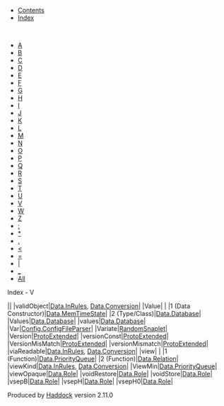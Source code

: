 -   [Contents](index.html)
-   [Index](doc-index.html)

 

-   [A](doc-index-A.html)
-   [B](doc-index-B.html)
-   [C](doc-index-C.html)
-   [D](doc-index-D.html)
-   [E](doc-index-E.html)
-   [F](doc-index-F.html)
-   [G](doc-index-G.html)
-   [H](doc-index-H.html)
-   [I](doc-index-I.html)
-   [J](doc-index-J.html)
-   [K](doc-index-K.html)
-   [L](doc-index-L.html)
-   [M](doc-index-M.html)
-   [N](doc-index-N.html)
-   [O](doc-index-O.html)
-   [P](doc-index-P.html)
-   [Q](doc-index-Q.html)
-   [R](doc-index-R.html)
-   [S](doc-index-S.html)
-   [T](doc-index-T.html)
-   [U](doc-index-U.html)
-   [V](doc-index-V.html)
-   [W](doc-index-W.html)
-   [Z](doc-index-Z.html)
-   [:](doc-index-58.html)
-   [\*](doc-index-42.html)
-   [.](doc-index-46.html)
-   [\<](doc-index-60.html)
-   [=](doc-index-61.html)
-   [|](doc-index-124.html)
-   [\_](doc-index-95.html)
-   [All](doc-index-All.html)

Index - V

||
|validObject|[Data.InRules](Data-InRules.html#v:validObject), [Data.Conversion](Data-Conversion.html#v:validObject)|
|Value| |
|1 (Data Constructor)|[Data.MemTimeState](Data-MemTimeState.html#v:Value)|
|2 (Type/Class)|[Data.Database](Data-Database.html#t:Value)|
|Values|[Data.Database](Data-Database.html#t:Values)|
|values|[Data.Database](Data-Database.html#v:values)|
|Var|[Config.ConfigFileParser](Config-ConfigFileParser.html#v:Var)|
|Variate|[RandomSnaplet](RandomSnaplet.html#t:Variate)|
|Version|[ProtoExtended](ProtoExtended.html#v:Version)|
|versionConst|[ProtoExtended](ProtoExtended.html#v:versionConst)|
|VersionMisMatch|[ProtoExtended](ProtoExtended.html#v:VersionMisMatch)|
|versionMismatch|[ProtoExtended](ProtoExtended.html#v:versionMismatch)|
|viaReadable|[Data.InRules](Data-InRules.html#v:viaReadable), [Data.Conversion](Data-Conversion.html#v:viaReadable)|
|view| |
|1 (Function)|[Data.PriorityQueue](Data-PriorityQueue.html#v:view)|
|2 (Function)|[Data.Relation](Data-Relation.html#v:view)|
|viewKind|[Data.InRules](Data-InRules.html#v:viewKind), [Data.Conversion](Data-Conversion.html#v:viewKind)|
|ViewMin|[Data.PriorityQueue](Data-PriorityQueue.html#t:ViewMin)|
|viewOpaque|[Data.Role](Data-Role.html#v:viewOpaque)|
|voidRestore|[Data.Role](Data-Role.html#v:voidRestore)|
|voidStore|[Data.Role](Data-Role.html#v:voidStore)|
|vsepB|[Data.Role](Data-Role.html#v:vsepB)|
|vsepH|[Data.Role](Data-Role.html#v:vsepH)|
|vsepH0|[Data.Role](Data-Role.html#v:vsepH0)|

Produced by [Haddock](http://www.haskell.org/haddock/) version 2.11.0
